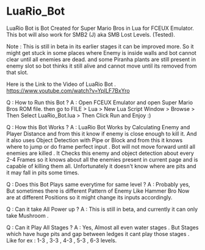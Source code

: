 # LuaRio_Bot
LuaRio Bot is Bot Created for Super Mario Bros in Lua for FCEUX Emulator.
This bot will also work for SMB2 (J) aka SMB Lost Levels. (Tested).

Note : This is still in beta in its earlier stages it can be improved more. So it might get stuck in some places where Enemy is inside walls and bot cannot clear until all enemies are dead. and some Piranha plants are still present in enemy slot so bot thinks it still alive and cannot move until its removed from that slot.

Here is the Link to the Video of LuaRio Bot .
https://www.youtube.com/watch?v=YpILF7BxYro

Q : How to Run this Bot ?
A : Open FCEUX Emulator and open Super Mario Bros ROM file.
then go to FILE > Lua > New Lua Script Window > Browse > Then Select LuaRio_Bot.lua > Then Click Run and Enjoy :)

Q : How this Bot Works ?
A : LuaRio Bot Works by Calculating Enemy and Player Distance and from this it know if enemy is close enough to kill it. And it also uses Object Detection with Pipe or Block and from this it knows where to jump or do frame perfect input .
Bot will not move forward until all enemies are killed . It Checks this enemy and object detection about every 2-4 Frames so it knows about all the enemies present in current page and is capable of killing them all.
Unfortunately it doesn't know where are pits and it may fall in pits some times.

Q : Does this Bot Plays same everytime for same level ?
A : Probably yes, But sometimes there is different Pattern of Enemy Like Hammer Bro Now are at different Positions so it might change its inputs accordingly.

Q : Can it take All Power up ?
A : This is still in beta, and currently it can only take Mushroom . 

Q : Can it Play All Stages ?
A : Yes, Almost all even water stages . But Stages which have huge pits and gap between ledges it cant play those stages .
Like for ex : 1-3 , 3-3 , 4-3 , 5-3 , 6-3 levels.
